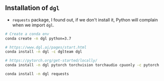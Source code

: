 ## Installation of `dgl`
- `requests` package, I found out, if we don't install it, Python will complain when we import `dgl`.

```bash
# Create a conda env
conda create -n dgl python=3.7

# https://www.dgl.ai/pages/start.html
conda install -n dgl -c dglteam dgl

# https://pytorch.org/get-started/locally/
conda install -n dgl pytorch torchvision torchaudio cpuonly -c pytorch

conda install -n dgl requests
```

